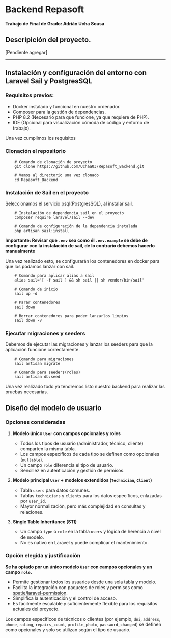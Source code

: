 # Backend Repasoft
#### Trabajo de Final de Grado: Adrián Ucha Sousa

## Descripición del proyecto.
[Pendiente agregar]

---

## Instalación y configuración del entorno con Laravel Sail y PostgresSQL
### Requisitos previos:
- Docker instalado y funcional en nuestro ordenador.
- Composer para la gestión de dependencias.
- PHP 8.2 (Necesario para que funcione, ya que requiere de PHP).
- IDE (Opcional para visualización cómoda de código y entorno de trabajo).

Una vez cumplimos los requisitos

### Clonación el repositorio


````shell
    # Comando de clonación de proyecto
    git clone https://github.com/Uchaa03/Repasoft_Backend.git

    # Vamos al directorio una vez clonado
    cd Repasoft_Backend
````

### Instalación de Sail en el proyecto

Seleccionamos el servicio psql(PostgresSQL), al instalar sail.

````shell
    # Instalación de dependencia sail en el proyecto
    composer require laravel/sail --dev
    
    # Comando de configuración de la dependencia instalada
    php artisan sail:install
````

**Importante: Revisar que `.env` sea como él `.env.example` se debe de configurar con la instalación de sail, de lo
contrario debemos hacerlo manualmente**

Una vez realizado esto, se configurarán los contenedores en docker para que los podamos lanzar con sail.
````shell
    # Comando para aplicar alias a sail
    alias sail='[ -f sail ] && sh sail || sh vendor/bin/sail'

    # Comando de inicio
    sail up -d
    
    # Parar contenedores
    sail down
    
    # Borrar contenedores para poder lanzarlos limpios
    sail down -v

````

### Ejecutar migraciones y seeders
Debemos de ejecutar las migraciones y lanzar los seeders para que la aplicación funcione correctamente.
````shell
    # Comando para migraciones
    sail artisan migrate
    
    # Comando para seeders(roles)
    sail artisan db:seed
````
Una vez realizado todo ya tendremos listo nuestro backend para realizar las pruebas necesarias.


## Diseño del modelo de usuario

### Opciones consideradas

1. **Modelo único `User` con campos opcionales y roles**
    - Todos los tipos de usuario (administrador, técnico, cliente) comparten la misma tabla.
    - Los campos específicos de cada tipo se definen como opcionales (`nullable`).
    - Un campo `role` diferencia el tipo de usuario.
    - Sencillez en autenticación y gestión de permisos.

2. **Modelo principal `User` + modelos extendidos (`Technician`, `Client`)**
    - Tabla `users` para datos comunes.
    - Tablas `technicians` y `clients` para los datos específicos, enlazadas por `user_id`.
    - Mayor normalización, pero más complejidad en consultas y relaciones.

3. **Single Table Inheritance (STI)**
    - Un campo `type` o `role` en la tabla `users` y lógica de herencia a nivel de modelo.
    - No es nativo en Laravel y puede complicar el mantenimiento.

### Opción elegida y justificación

**Se ha optado por un único modelo `User` con campos opcionales y un campo `role`.**

- Permite gestionar todos los usuarios desde una sola tabla y modelo.
- Facilita la integración con paquetes de roles y permisos como [spatie/laravel-permission](https://spatie.be/docs/laravel-permission).
- Simplifica la autenticación y el control de acceso.
- Es fácilmente escalable y suficientemente flexible para los requisitos actuales del proyecto.

Los campos específicos de técnicos o clientes (por ejemplo, `dni`, `address`, `phone`, `rating`, `repairs_count`, `profile_photo`, `password_changed`) se definen como opcionales y solo se utilizan según el tipo de usuario.

